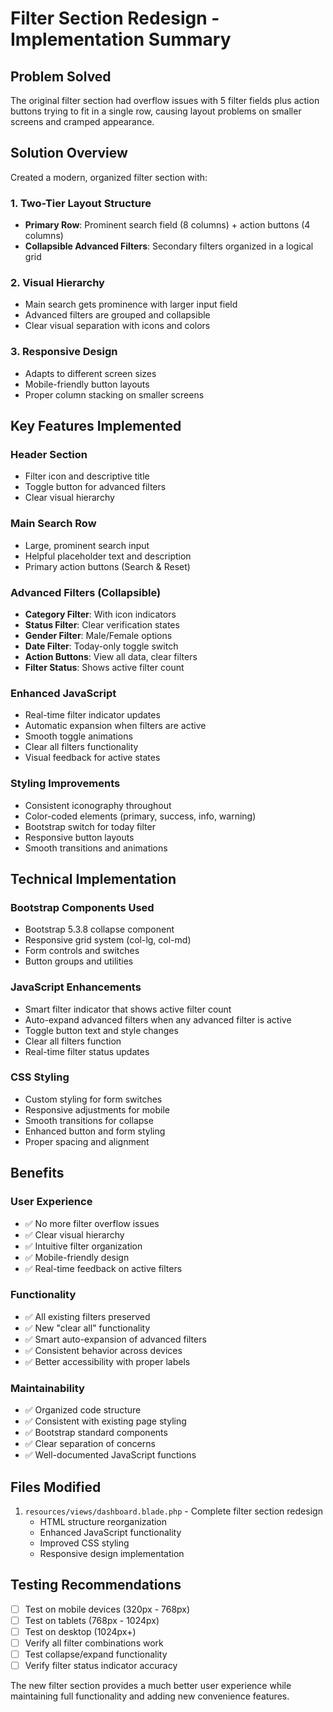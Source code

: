 # Filter Section Redesign - Implementation Summary

## Problem Solved
The original filter section had overflow issues with 5 filter fields plus action buttons trying to fit in a single row, causing layout problems on smaller screens and cramped appearance.

## Solution Overview
Created a modern, organized filter section with:

### 1. **Two-Tier Layout Structure**
- **Primary Row**: Prominent search field (8 columns) + action buttons (4 columns)
- **Collapsible Advanced Filters**: Secondary filters organized in a logical grid

### 2. **Visual Hierarchy**
- Main search gets prominence with larger input field
- Advanced filters are grouped and collapsible
- Clear visual separation with icons and colors

### 3. **Responsive Design**
- Adapts to different screen sizes
- Mobile-friendly button layouts
- Proper column stacking on smaller screens

## Key Features Implemented

### **Header Section**
- Filter icon and descriptive title
- Toggle button for advanced filters
- Clear visual hierarchy

### **Main Search Row**
- Large, prominent search input
- Helpful placeholder text and description
- Primary action buttons (Search & Reset)

### **Advanced Filters (Collapsible)**
- **Category Filter**: With icon indicators
- **Status Filter**: Clear verification states
- **Gender Filter**: Male/Female options
- **Date Filter**: Today-only toggle switch
- **Action Buttons**: View all data, clear filters
- **Filter Status**: Shows active filter count

### **Enhanced JavaScript**
- Real-time filter indicator updates
- Automatic expansion when filters are active
- Smooth toggle animations
- Clear all filters functionality
- Visual feedback for active states

### **Styling Improvements**
- Consistent iconography throughout
- Color-coded elements (primary, success, info, warning)
- Bootstrap switch for today filter
- Responsive button layouts
- Smooth transitions and animations

## Technical Implementation

### **Bootstrap Components Used**
- Bootstrap 5.3.8 collapse component
- Responsive grid system (col-lg, col-md)
- Form controls and switches
- Button groups and utilities

### **JavaScript Enhancements**
- Smart filter indicator that shows active filter count
- Auto-expand advanced filters when any advanced filter is active
- Toggle button text and style changes
- Clear all filters function
- Real-time filter status updates

### **CSS Styling**
- Custom styling for form switches
- Responsive adjustments for mobile
- Smooth transitions for collapse
- Enhanced button and form styling
- Proper spacing and alignment

## Benefits

### **User Experience**
- ✅ No more filter overflow issues
- ✅ Clear visual hierarchy
- ✅ Intuitive filter organization
- ✅ Mobile-friendly design
- ✅ Real-time feedback on active filters

### **Functionality**
- ✅ All existing filters preserved
- ✅ New "clear all" functionality
- ✅ Smart auto-expansion of advanced filters
- ✅ Consistent behavior across devices
- ✅ Better accessibility with proper labels

### **Maintainability**
- ✅ Organized code structure
- ✅ Consistent with existing page styling
- ✅ Bootstrap standard components
- ✅ Clear separation of concerns
- ✅ Well-documented JavaScript functions

## Files Modified
1. `resources/views/dashboard.blade.php` - Complete filter section redesign
   - HTML structure reorganization
   - Enhanced JavaScript functionality
   - Improved CSS styling
   - Responsive design implementation

## Testing Recommendations
- [ ] Test on mobile devices (320px - 768px)
- [ ] Test on tablets (768px - 1024px)
- [ ] Test on desktop (1024px+)
- [ ] Verify all filter combinations work
- [ ] Test collapse/expand functionality
- [ ] Verify filter status indicator accuracy

The new filter section provides a much better user experience while maintaining full functionality and adding new convenience features.